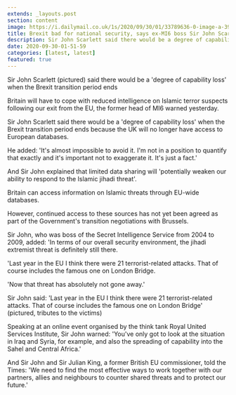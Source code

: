 ```yaml
---
extends: _layouts.post
section: content
image: https://i.dailymail.co.uk/1s/2020/09/30/01/33789636-0-image-a-39_1601426135372.jpg 
title: Brexit bad for national security, says ex-MI6 boss Sir John Scarlett 
description: Sir John Scarlett said there would be a degree of capability loss when the Brexit transition period ends because the UK will no longer have access to European databases. 
date: 2020-09-30-01-51-59 
categories: [latest, latest] 
featured: true 
--- 
```

Sir John Scarlett (pictured) said there would be a 'degree of capability loss' when the Brexit transition period ends

Britain will have to cope with reduced intelligence on Islamic terror suspects following our exit from the EU, the former head of MI6 warned yesterday.

Sir John Scarlett said there would be a 'degree of capability loss' when the Brexit transition period ends because the UK will no longer have access to European databases.

He added: 'It's almost impossible to avoid it. I'm not in a position to quantify that exactly and it's important not to exaggerate it. It's just a fact.' 

And Sir John explained that limited data sharing will 'potentially weaken our ability to respond to the Islamic jihadi threat'.

Britain can access information on Islamic threats through EU-wide databases. 

However, continued access to these sources has not yet been agreed as part of the Government's transition negotiations with Brussels.

Sir John, who was boss of the Secret Intelligence Service from 2004 to 2009, added: 'In terms of our overall security environment, the jihadi extremist threat is definitely still there. 

'Last year in the EU I think there were 21 terrorist-related attacks. That of course includes the famous one on London Bridge. 

'Now that threat has absolutely not gone away.'

Sir John said: 'Last year in the EU I think there were 21 terrorist-related attacks. That of course includes the famous one on London Bridge' (pictured, tributes to the victims) 

Speaking at an online event organised by the think tank Royal United Services Institute, Sir John warned: 'You've only got to look at the situation in Iraq and Syria, for example, and also the spreading of capability into the Sahel and Central Africa.'

And Sir John and Sir Julian King, a former British EU commissioner, told the Times: 'We need to find the most effective ways to work together with our partners, allies and neighbours to counter shared threats and to protect our future.'

